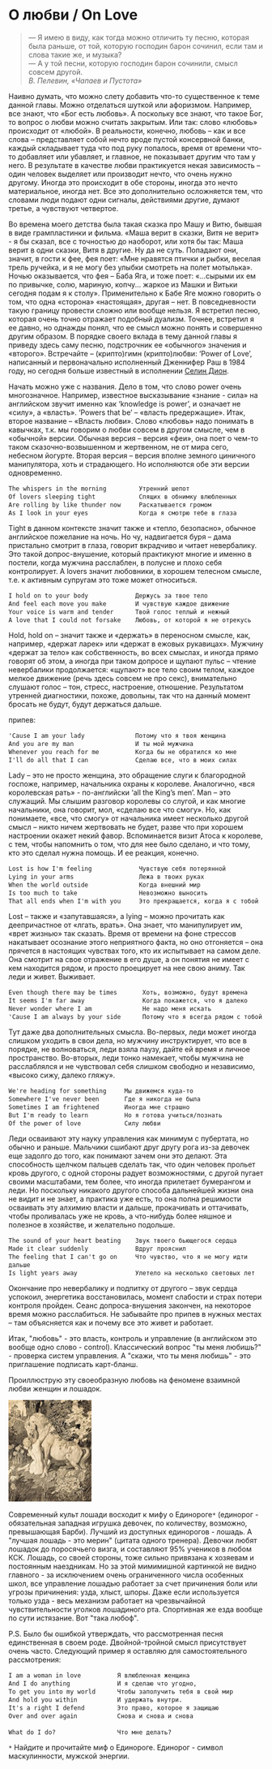 # О любви / On Love
> &mdash; Я имею в виду, как тогда можно отличить ту песню, которая была раньше, от той, которую господин барон сочинил, если там и слова такие же, и музыка?<br>
&mdash; А у той песни, которую господин барон сочинили, смысл совсем другой.<br>
_В. Пелевин, «Чапаев и Пустота»_

Наивно думать, что можно слету добавить что-то существенное к теме данной главы. Можно отделаться шуткой или афоризмом. Например, все знают, что «Бог есть любовь». А поскольку все знают, что такое Бог, то вопрос о любви можно считать закрытым. Или так: слово «любовь» происходит от «любой». В реальности, конечно, любовь – как и все слова – представляет собой нечто вроде пустой консервной банки, каждый складывает туда что под руку попалось, время от времени что-то добавляет или убавляет, и главное, не показывает другим что там у него. В результате в качестве любви практикуется некая зависимость – один человек выделяет или производит нечто, что очень нужно другому. Иногда это происходит в обе стороны, иногда это нечто материальное, иногда нет. Все это дополнительно осложняется тем, что словами люди подают одни сигналы, действиями другие, думают третье, а чувствуют четвертое.

Во времена моего детства была такая сказка про Машу и Витю, бывшая в виде грампластинки и фильма. «Маша верит в сказки, Витя не верит» - я бы сказал, все с точностью до наоборот, или хотя бы так: Маша верит в одни сказки, Витя в другие. Ну да не суть. Попадают они, значит, в гости к фее, фея поет: «Мне нравятся птички и рыбки, веселая трель ручейка, и я не могу без улыбки смотреть на полет мотылька». Ночью оказывается, что фея – Баба Яга, и тоже поет: «...сырыми их ем по привычке, солю, мариную, копчу... жаркое из Машки и Витьки сегодня подам я к столу». Применительно к Бабе Яге можно говорить о том, что одна «сторона» «настоящая», другая – нет. В повседневности такую границу провести сложно или вообще нельзя. Я встретил песню, которая очень точно отражает подобный дуализм. Точнее, встретил я ее давно, но однажды понял, что ее смысл можно понять и совершенно другим образом. В порядке своего вклада в тему данной главы я приведу здесь саму песню, подстрочник ее «обычного» значения и «второго». Встречайте – (крипто)гимн (крипто)любви: ‘Power of Love’, написанный и первоначально исполненный Дженнифер Раш в 1984 году, но сегодня больше известный в исполнении [Селин Дион](http://www.youtube.com/results?search_query=celine+dion+power+of+love).

Начать можно уже с названия. Дело в том, что слово power очень многозначное. Например, известное высказывание «знание - сила» на английском звучит именно как ‘knowledge is power’, и означает не «силу», а «власть». ‘Powers that be’ – «власть предержащие». Итак, второе название – «Власть любви». Слово «любовь» надо понимать в кавычках, т.к. мы говорим о любви совсем в другом смысле, чем в «обычной» версии. Обычная версия – версия «феи», она поет о чем-то таком сказочно-возвышенном и жертвенном, не от мира сего, небесном йогурте. Вторая версия – версия вполне земного циничного манипулятора, хоть и страдающего.  Но исполняются обе эти версии одновременно.

````
The whispers in the morning         Утренний шепот
Of lovers sleeping tight            Спящих в обнимку влюбленных
Are rolling by like thunder now     Раскатывается громом
As I look in your eyes              Когда я смотрю тебе в глаза
````

Tight в данном контексте значит также и «тепло, безопасно», обычное английское пожелание на ночь. Но чу, надвигается буря – дама пристально смотрит в глаза, говорит вкрадчиво и читает невербалику. Это такой допрос-внушение, который практикуют многие и именно в постели, когда мужчина расслаблен, в полусне и плохо себя контролирует. А lovers значит любовники, в хорошем телесном смысле, т.е. к активным супругам это тоже может относиться.

````
I hold on to your body             Держусь за твое тело
And feel each move you make        И чувствую каждое движение
Your voice is warm and tender      Твой голос теплый и нежный
A love that I could not forsake    Любовь, от которой я не отрекусь
````

Hold, hold on – значит также и «держать» в переносном смысле, как, например, «держат ларек» или «держат в ежовых рукавицах». Мужчину «держат за тело» как собственность, во всех смыслах, и иногда прямо говорят об этом, а иногда при таком допросе и щупают пульс – чтение невербалики продолжается: «щупают» все тело своим телом, каждое мелкое движение (речь здесь совсем не про секс), внимательно слушают голос – тон, стресс, настроение, отношение. Результатом утренней диагностики, похоже, довольны, так что на данный момент бросать не будут, будут держаться дальше.

припев:

````
'Cause I am your lady              Потому что я твоя женщина
And you are my man                 И ты мой мужчина
Whenever you reach for me          Когда бы не обратился ко мне
I'll do all that I can             Сделаю все, что в моих силах
````

Lady – это не просто женщина, это обращение слуги к благородной госпоже, например, начальника охраны к королеве. Аналогично, «вся королевская рать» - по-английски ‘all the King’s men’. Man – это служащий. Мы слышим разговор королевы со слугой, и как многие начальники, она говорит, мол, «сделаю все что смогу». Но, как понимаете, «все, что смогу» от начальника имеет несколько другой смысл – никто ничем жертвовать не будет, разве что при хорошем настроении окажет некий фавор. Вспоминается визит Атоса к королеве, с тем, чтобы напомнить о том, что для нее было сделано, и что тому, кто это сделал нужна помощь. И ее реакция, конечно.

````
Lost is how I'm feeling             Чувствую себя потерянной
Lying in your arms                  Лежа в твоих руках
When the world outside              Когда внешний мир
Is too much to take                 Невозможно выносить
That all ends when I'm with you     Это прекращается, когда я с тобой
````

Lost – также и «запутавшаяся», а lying – можно прочитать как деепричастное от «лгать, врать». Она знает, что манипулирует им, «врет жизнью» так сказать. Время от времени на фоне стрессов накатывает осознание этого неприятного факта, но оно отгоняется – она прячется в настоящих чувствах того, кто их испытывает на самом деле. Она смотрит на свое отражение в его душе, а он понятия не имеет с кем находится рядом, и просто проецирует на нее свою аниму. Так леди и живет. Выживает.

````
Even though there may be times       Хоть, возможно, будут времена
It seems I'm far away                Когда покажется, что я далеко
Never wonder where I am              Не надо меня искать
'Cause I am always by your side      Потому что я всегда рядом с тобой
````

Тут даже два дополнительных смысла. Во-первых, леди может иногда слишком уходить в свои дела, но мужчину инструктирует, что все в порядке, не волноваться, леди взяла паузу, дайте ей время и личное пространство. Во-вторых, леди тонко намекает, чтобы мужчина не расслаблялся и не чувствовал себя слишком свободно и независимо, «высоко сижу, далеко гляжу».

````
We're heading for something     Мы движемся куда-то
Somewhere I've never been       Где я никогда не была
Sometimes I am frightened       Иногда мне страшно
But I'm ready to learn          Но я готова учиться/познать
Of the power of love            Силу любви
````

Леди осваивают эту науку управления как минимум с пубертата, но обычно и раньше. Мальчики сшибают друг другу рога из-за девочек еще задолго до того, как понимают зачем они это делают. Эта способность щелчком пальцев сделать так, что один человек прольет кровь другого, с одной стороны радует возможностями, с другой пугает своими масштабами, тем более, что иногда прилетает бумерангом и леди. Но поскольку никакого другого способа дальнейшей жизни она не видит и не знает, а практика уже есть, то она полна решимости осваивать эту алхимию власти и дальше, прокачивать и оттачивать, чтобы проливалась уже не кровь, а что-нибудь более няшное и полезное в хозяйстве, и желательно подольше.

````
The sound of your heart beating    Звук твоего бьющегося сердца
Made it clear suddenly             Вдруг прояснил
The feeling that I can't go on     Что чувство, что я не могу идти дальше
Is light years away                Улетело на несколько световых лет
````

Окончание про невербалику и подпитку от другого – звук сердца успокоил, энергетика восстановилась, момент слабости и страх потери контроля пройден. Сеанс допроса-внушения закончен, на некоторое время можно расслабиться. Не забывайте про припев в нужных местах – там объясняется как и почему все это живет и работает.

Итак, "любовь" - это власть, контроль и управление (в английском это вообще одно слово - control). Классический вопрос "ты меня любишь?" - проверка систем управления. А "скажи, что ты меня любишь" - это приглашение подписать карт-бланш.

Проиллюструю эту своеобразную любовь на феномене взаимной любви женщин и лошадок.

<img src="./media/Unicorn.jpg">

Современный культ лошади восходит к мифу о Единороге`*` (единорог - обязательная западная игрушка девочек, по количеству, возможно, превышающая Барби). Лучший из доступных единорогов - лошадь. А "лучшая лошадь - это мерин" (цитата одного тренера). Девочки любят лошадок до поросячьего визга, и составляют 95% учеников в любом КСК. Лошадь, со своей стороны, тоже сильно привязана к хозяевам и постоянным наездникам. Но за этой мимимишной картинкой не видно главного - за исключением очень ограниченного числа особенных школ, все управление лошадью работает за счет причинения боли или угрозы причинения: узда, хлыст, шпоры. Даже если используется только узда - весь механизм работает на чрезвычайной чувствительности уголков лошадиного рта. Спортивная же езда вообще по сути истязание. Вот "така любоф".

P.S. Было бы ошибкой утверждать, что рассмотренная песня единственная в своем роде. Двойной-тройной  смысл присутствует очень часто. Следующий пример я оставляю для самостоятельного рассмотрения:

````
I am a woman in love          Я влюбленная женщина
And I do anything             И я сделаю что угодно,
To get you into my world      Чтобы заполучить тебя в свой мир
And hold you within           И удержать внутри.
It's a right I defend         Это право, которое я защищаю
Over and over again           Снова и снова и снова

What do I do?                 Что мне делать?
````

`*` Найдите и прочитайте миф о Единороге. Единорог - символ маскулинности, мужской энергии.

